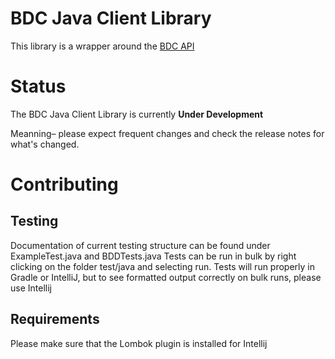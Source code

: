 # BDC Java Client Library

This library is a wrapper around the [BDC API](https://developer.bill.com/hc/en-us/articles/211360686-API-Mechanics)


# Status

The BDC Java Client Library is currently **Under Development**

Meanning– please expect frequent changes and check the release notes for what's changed.


# Contributing
## Testing
Documentation of current testing structure can be found under ExampleTest.java and BDDTests.java
Tests can be run in bulk by right clicking on the folder test/java and selecting run. Tests will run properly in
Gradle or IntelliJ, but to see formatted output correctly on bulk runs, please use Intellij

## Requirements
Please make sure that the Lombok plugin is installed for Intellij


